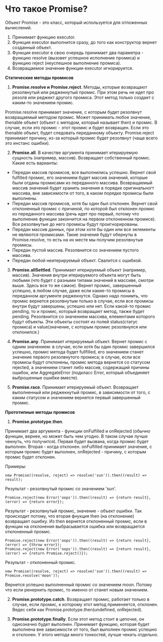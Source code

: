 # Что такое Promise?

Объект Promise - это класс, который используется для отложенных вычислений.

1. Принимает функцию executor.
2. Функция executor выполнится сразу, до того как конструктор вернет созданный объект.
3. Функция executor в свою очередь принимает два параметра - функцию resolve (вызовет успешное исполнение промиса) и функцию reject (неуспешное выполнение промиса).
4. Возвращаемое значение функции executor игнорируется.

**Статические методы промисов**

1. **Promise.resolve и Promise.reject**. Методы, которые возвращают резолвнутый или реджекнутый промис. При этом речь не идет про резолв или реджект другого промиса. Этот метод только создает с каким-то значением промис.

Promise.resolve принимает значение, с которым будет резолвнут возвращаемый методом промис. Может принимать любое значение, thenable объект (объект с методом, который называет then) и промис. В случае, если это промис - этот промис и будет возвращен. Если это thenable объект, будет следовать переданному объекту.
Promise.reject принимает причину, из-за который промис будет резолвнут (чаще всего это инстанс ошибки).


2. **Promise.all**. В качестве аргумента принимает итерируемую сущность (например, массив). Возвращает собственный промис. Какие есть варианты:
 - Передан массив промисов, все выполнились успешно. Вернет свой fulfilled промис, его значением будет массив значений, которые были отданы промисами из переданного массива. Возвращаемый массив значений будет хранить значения в порядке оригинальногт массива, вне зависимости от того, в каком порядке промисы были выполнены.
 - Передан массив промисов, хотя бы один был отклонен. Вернет свой отклоненный промис с причиной, по которой был отклонен промис из переданного массива (речь идет про первый, потому что выполнение функции закончится на первом отклоненном промисе). Все резолвнутые до него промисы будут проигнорированы.
 - Передан массив данных, при этом хотя бы один или все эелементы не являются промисами. Такие значения будут обернуты в Promise.resolve, то есть на их месте мы получим резолвнутые промисы.
 - Передан пустой массив. Резолвнится со значением пустого массива.
 - Передан любой неитерируемый объект. Свалится с ошибкой.

3. **Promise.allSettled**. Принимает итерируемый объект (например, массив). Значения внутри итерируемого объекта могут быть любыми (что будет с разными типами значений в массиве, смотри выше. Здесь все то же самое). Вернет промис, завершенный успешно, в любом случае, даже если какие-то промисы в переданном аргументе реджекнутся. Однако надо понимть, что промис вернется резолвнутым только в случае, если все промисы внутри будут завершены, успешно или нет. Если какой-то промис pending, то и промис, который возвращает метод, также будет pending. Резолвнится со значением массива, елементами которого будут объекты. Эти объекты состоят из полей status(статус промиса) и value(значение, с которым промис резолвнулся или отклонился.)

4. **Promise.any**. Принимает итерируемый объект. Вернет промис с одним значением: в случае, если хотя бы один промис завершился успешно, промис метода будет fullfilled, его значением станет значение первого резолвнутого промиса; в случае, если все промисы будут отклонены, промис метода вернется со статусом rejected, а значением станет либо массив, содержащий причины ошибок, или AggregateError (подкласс Error, который объединяет выброшенные ошибки вместе).

5. **Promise.race**. Принимает итерируемый объект. Возвращает выполненный или реджекнутый промис, в зависимости от того, с каким статусом и значением вернется первый завершенный промис.

**Прототипные методы промисов**

1. **Promise.prototype.then**.

Принимает два аргумента - функции onFulfilled и onRejected (обычно функции, вернее, но может быть чем угодно. В таком случае лучше чекнуть, что получится). Первая будет вызвана, когда промис будет выполнен. Вторая - когда отклонен. onFulfilled принимает значение, с которым промис будет выполнен, onRejected - причину, с которым промис будет отклонен.

Примеры:

```
new Promise((resolve, reject) => resolve('sun')).then((result) => result);
```

Результат - резолвнутый промис со значением 'sun'.

```
Promise.reject(new Error('oops')).then((result) => {return result}, (error) => {return error});
```
Результат - резолвнутый промис, значение - объект ошибки. Так происходит потому, что вторая фнукция then (на отклонение) возвращает ошибку. Из then вернется отклоненный промис, если в функции на отклонения выбрасывается ошибка или возвращается отклоненный промис.

```
Promise.reject(new Error('oops')).then((result) => {return result}, (error) => {throw error});
Promise.reject(new Error('oops')).then((result) => {return result}, (error) => {return Promise.reject()});
```

Результат - отклоненный промис. 

```
new Promise((resolve, reject) => resolve('sun')).then((result) => Promise.resolve('moon'));
```

Вернется успешно выполненный промис со значением moon. Потому что если ренернить промис, то именно от станет новым значением.

2. **Promise.prototype.catch**. Возвращает промис, работает только в случае, если промис, к которому этот метод применяется, отклонен. Ведес себя как Promise.prototype.then(undefined, onRejected).

3. **Promise.prototype.finally**. Если этот метод стоит в цепочке, он однозначно будет выполнен. Принимает функцию, которая будет выполнена вне зависимости от того, был выполнен промис успешно и отклонен. У этого метода много тонкостей, лучше чекать отдельно.
